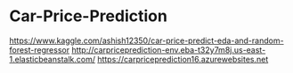 # Car-Price-Prediction

https://www.kaggle.com/ashish12350/car-price-predict-eda-and-random-forest-regressor
http://carpriceprediction-env.eba-t32y7m8j.us-east-1.elasticbeanstalk.com/
https://carpriceprediction16.azurewebsites.net
